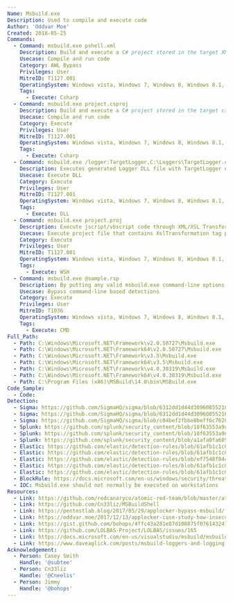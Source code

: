 ```yaml
---
Name: Msbuild.exe
Description: Used to compile and execute code
Author: 'Oddvar Moe'
Created: 2018-05-25
Commands:
  - Command: msbuild.exe pshell.xml
    Description: Build and execute a C# project stored in the target XML file.
    Usecase: Compile and run code
    Category: AWL Bypass
    Privileges: User
    MitreID: T1127.001
    OperatingSystem: Windows vista, Windows 7, Windows 8, Windows 8.1, Windows 10, Windows 11
    Tags:
      - Execute: Csharp
  - Command: msbuild.exe project.csproj
    Description: Build and execute a C# project stored in the target csproj file.
    Usecase: Compile and run code
    Category: Execute
    Privileges: User
    MitreID: T1127.001
    OperatingSystem: Windows vista, Windows 7, Windows 8, Windows 8.1, Windows 10, Windows 11
    Tags:
      - Execute: Csharp
  - Command: msbuild.exe /logger:TargetLogger,C:\Loggers\TargetLogger.dll;MyParameters,Foo
    Description: Executes generated Logger DLL file with TargetLogger export
    Usecase: Execute DLL
    Category: Execute
    Privileges: User
    MitreID: T1127.001
    OperatingSystem: Windows vista, Windows 7, Windows 8, Windows 8.1, Windows 10, Windows 11
    Tags:
      - Execute: DLL
  - Command: msbuild.exe project.proj
    Description: Execute jscript/vbscript code through XML/XSL Transformation. Requires Visual Studio MSBuild v14.0+.
    Usecase: Execute project file that contains XslTransformation tag parameters
    Category: Execute
    Privileges: User
    MitreID: T1127.001
    OperatingSystem: Windows vista, Windows 7, Windows 8, Windows 8.1, Windows 10, Windows 11
    Tags:
      - Execute: WSH
  - Command: msbuild.exe @sample.rsp
    Description: By putting any valid msbuild.exe command-line options in an RSP file and calling it as above will interpret the options as if they were passed on the command line.
    Usecase: Bypass command-line based detections
    Category: Execute
    Privileges: User
    MitreID: T1036
    OperatingSystem: Windows vista, Windows 7, Windows 8, Windows 8.1, Windows 10, Windows 11
    Tags:
      - Execute: CMD
Full_Path:
  - Path: C:\Windows\Microsoft.NET\Framework\v2.0.50727\Msbuild.exe
  - Path: C:\Windows\Microsoft.NET\Framework64\v2.0.50727\Msbuild.exe
  - Path: C:\Windows\Microsoft.NET\Framework\v3.5\Msbuild.exe
  - Path: C:\Windows\Microsoft.NET\Framework64\v3.5\Msbuild.exe
  - Path: C:\Windows\Microsoft.NET\Framework\v4.0.30319\Msbuild.exe
  - Path: C:\Windows\Microsoft.NET\Framework64\v4.0.30319\Msbuild.exe
  - Path: C:\Program Files (x86)\MSBuild\14.0\bin\MSBuild.exe
Code_Sample:
  - Code:
Detection:
  - Sigma: https://github.com/SigmaHQ/sigma/blob/6312dd1d44d309608552105c334948f793e89f48/rules/windows/file/file_event/file_event_win_shell_write_susp_directory.yml
  - Sigma: https://github.com/SigmaHQ/sigma/blob/6312dd1d44d309608552105c334948f793e89f48/rules/windows/process_creation/proc_creation_win_msbuild_susp_parent_process.yml
  - Sigma: https://github.com/SigmaHQ/sigma/blob/c04bef2fbbe8beff6c7620d5d7ea6872dbe7acba/rules/windows/network_connection/net_connection_win_silenttrinity_stager_msbuild_activity.yml
  - Splunk: https://github.com/splunk/security_content/blob/18f63553a9dc1a34122fa123deae2b2f9b9ea391/detections/endpoint/suspicious_msbuild_spawn.yml
  - Splunk: https://github.com/splunk/security_content/blob/18f63553a9dc1a34122fa123deae2b2f9b9ea391/detections/endpoint/suspicious_msbuild_rename.yml
  - Splunk: https://github.com/splunk/security_content/blob/a1afa0fa605639cbef7d528dec46ce7c8112194a/detections/endpoint/msbuild_suspicious_spawned_by_script_process.yml
  - Elastic: https://github.com/elastic/detection-rules/blob/61afb1c1c0c3f50637b1bb194f3e6fb09f476e50/rules/windows/defense_evasion_msbuild_beacon_sequence.toml
  - Elastic: https://github.com/elastic/detection-rules/blob/61afb1c1c0c3f50637b1bb194f3e6fb09f476e50/rules/windows/defense_evasion_msbuild_making_network_connections.toml
  - Elastic: https://github.com/elastic/detection-rules/blob/ef7548f04c4341e0d1a172810330d59453f46a21/rules/windows/defense_evasion_execution_msbuild_started_by_script.toml
  - Elastic: https://github.com/elastic/detection-rules/blob/61afb1c1c0c3f50637b1bb194f3e6fb09f476e50/rules/windows/defense_evasion_execution_msbuild_started_by_office_app.toml
  - Elastic: https://github.com/elastic/detection-rules/blob/61afb1c1c0c3f50637b1bb194f3e6fb09f476e50/rules/windows/defense_evasion_execution_msbuild_started_renamed.toml
  - BlockRule: https://docs.microsoft.com/en-us/windows/security/threat-protection/windows-defender-application-control/microsoft-recommended-block-rules
  - IOC: Msbuild.exe should not normally be executed on workstations
Resources:
  - Link: https://github.com/redcanaryco/atomic-red-team/blob/master/atomics/T1127/T1127.md
  - Link: https://github.com/Cn33liz/MSBuildShell
  - Link: https://pentestlab.blog/2017/05/29/applocker-bypass-msbuild/
  - Link: https://oddvar.moe/2017/12/13/applocker-case-study-how-insecure-is-it-really-part-1/
  - Link: https://gist.github.com/bohops/4ffc43a281e87d108875f07614324191
  - Link: https://github.com/LOLBAS-Project/LOLBAS/issues/165
  - Link: https://docs.microsoft.com/en-us/visualstudio/msbuild/msbuild-response-files
  - Link: https://www.daveaglick.com/posts/msbuild-loggers-and-logging-events
Acknowledgement:
  - Person: Casey Smith
    Handle: '@subtee'
  - Person: Cn33liz
    Handle: '@Cneelis'
  - Person: Jimmy
    Handle: '@bohops'
---
```

